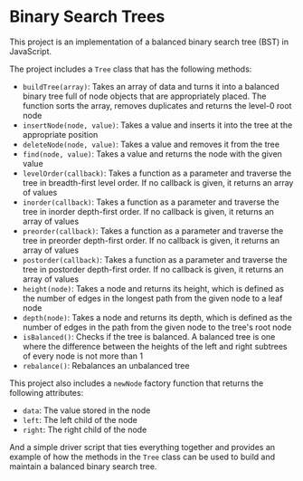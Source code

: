 # Binary Search Trees

This project is an implementation of a balanced binary search tree (BST) in JavaScript.

The project includes a `Tree` class that has the following methods:

- `buildTree(array)`: Takes an array of data and turns it into a balanced binary tree full of node objects that are appropriately placed. The function sorts the array, removes duplicates and returns the level-0 root node
- `insertNode(node, value)`: Takes a value and inserts it into the tree at the appropriate position
- `deleteNode(node, value)`: Takes a value and removes it from the tree
- `find(node, value)`: Takes a value and returns the node with the given value
- `levelOrder(callback)`: Takes a function as a parameter and traverse the tree in breadth-first level order. If no callback is given, it returns an array of values
- `inorder(callback)`: Takes a function as a parameter and traverse the tree in inorder depth-first order. If no callback is given, it returns an array of values
- `preorder(callback)`: Takes a function as a parameter and traverse the tree in preorder depth-first order. If no callback is given, it returns an array of values
- `postorder(callback)`: Takes a function as a parameter and traverse the tree in postorder depth-first order. If no callback is given, it returns an array of values
- `height(node)`: Takes a node and returns its height, which is defined as the number of edges in the longest path from the given node to a leaf node
- `depth(node)`: Takes a node and returns its depth, which is defined as the number of edges in the path from the given node to the tree's root node
- `isBalanced()`: Checks if the tree is balanced. A balanced tree is one where the difference between the heights of the left and right subtrees of every node is not more than 1
- `rebalance()`: Rebalances an unbalanced tree

This project also includes a `newNode` factory function that returns the following attributes:

- `data`: The value stored in the node
- `left`: The left child of the node
- `right`: The right child of the node

And a simple driver script that ties everything together and provides an example of how the methods in the `Tree` class can be used to build and maintain a balanced binary search tree.
